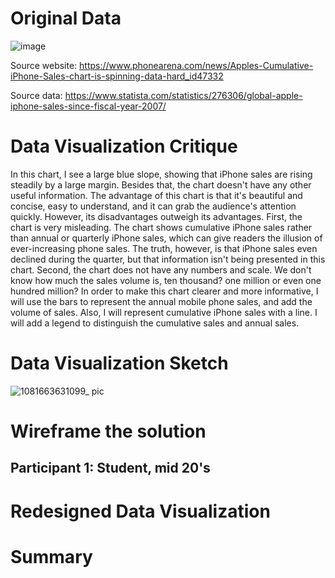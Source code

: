 # Original Data
![image](https://user-images.githubusercontent.com/93622924/191139461-c924f6d2-5006-4b60-bdcd-6a8297bd90f0.png)

Source website: https://www.phonearena.com/news/Apples-Cumulative-iPhone-Sales-chart-is-spinning-data-hard_id47332

Source data: https://www.statista.com/statistics/276306/global-apple-iphone-sales-since-fiscal-year-2007/

# Data Visualization Critique
In this chart, I see a large blue slope, showing that iPhone sales are rising steadily by a large margin. Besides that, the chart doesn't have any other useful information. The advantage of this chart is that it's beautiful and concise, easy to understand, and it can grab the audience's attention quickly. However, its disadvantages outweigh its advantages. First, the chart is very misleading. The chart shows cumulative iPhone sales rather than annual or quarterly iPhone sales, which can give readers the illusion of ever-increasing phone sales. The truth, however, is that iPhone sales even declined during the quarter, but that information isn't being presented in this chart. Second, the chart does not have any numbers and scale. We don't know how much the sales volume is, ten thousand? one million or even one hundred million? In order to make this chart clearer and more informative, I will use the bars to represent the annual mobile phone sales, and add the volume of sales. Also, I will represent cumulative iPhone sales with a line. I will add a legend to distinguish the cumulative sales and annual sales.

# Data Visualization Sketch
![1081663631099_ pic](https://user-images.githubusercontent.com/93622924/191139847-03839915-31ec-485f-9b44-2ca3be39a9fd.jpg)

# Wireframe the solution
## Participant 1: Student, mid 20's

# Redesigned Data Visualization
<div class="flourish-embed flourish-chart" data-src="visualisation/11229027"><script src="https://public.flourish.studio/resources/embed.js"></script></div>

# Summary

